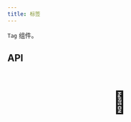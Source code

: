```yaml
---
title: 标签
---
```


`Tag` 组件。

## API

<div style="padding: 40px 0;font-size: 48px; text-align: center;">🚧</div>
